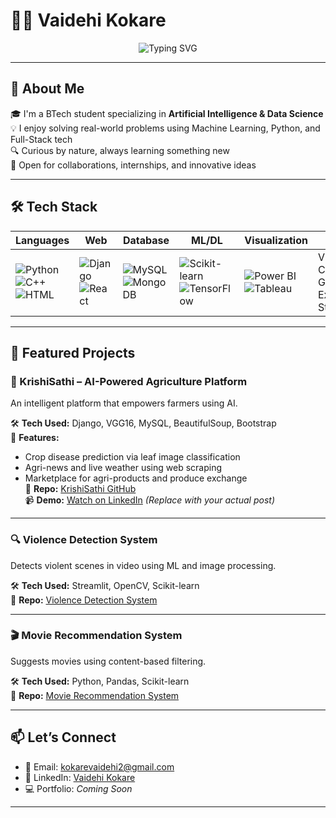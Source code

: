 # 👩‍💻 Vaidehi Kokare

<p align="center">
  <img src="https://readme-typing-svg.demolab.com?font=Fira+Code&weight=600&size=24&pause=1000&color=F75C7E&center=true&vCenter=true&width=600&lines=Hey!+I'm+Vaidehi+Kokare+%F0%9F%91%8B;AI+%26+Data+Science+Student;Tech+Enthusiast+%F0%9F%92%BB;Python+%7C+Django+%7C+ML+%7C+Data+Viz" alt="Typing SVG" />
</p>

---

## 🚀 About Me

🎓 I'm a BTech student specializing in **Artificial Intelligence & Data Science**  
💡 I enjoy solving real-world problems using Machine Learning, Python, and Full-Stack tech  
🔍 Curious by nature, always learning something new  
🤝 Open for collaborations, internships, and innovative ideas  

---

## 🛠️ Tech Stack

| Languages | Web | Database | ML/DL | Visualization | Tools |
|----------|------|-----------|--------|----------------|--------|
| ![Python](https://img.shields.io/badge/Python-3670A0?style=for-the-badge&logo=python&logoColor=fff) ![C++](https://img.shields.io/badge/C%2B%2B-00599C?style=for-the-badge&logo=c%2B%2B&logoColor=white) ![HTML](https://img.shields.io/badge/HTML-E34F26?style=for-the-badge&logo=html5&logoColor=white) | ![Django](https://img.shields.io/badge/Django-092E20?style=for-the-badge&logo=django&logoColor=white) ![React](https://img.shields.io/badge/React-20232A?style=for-the-badge&logo=react&logoColor=61DAFB) | ![MySQL](https://img.shields.io/badge/MySQL-00758F?style=for-the-badge&logo=mysql&logoColor=white) ![MongoDB](https://img.shields.io/badge/MongoDB-4DB33D?style=for-the-badge&logo=mongodb&logoColor=white) | ![Scikit-learn](https://img.shields.io/badge/Scikit--learn-F7931E?style=for-the-badge&logo=scikit-learn&logoColor=white) ![TensorFlow](https://img.shields.io/badge/TensorFlow-FF6F00?style=for-the-badge&logo=tensorflow&logoColor=white) | ![Power BI](https://img.shields.io/badge/Power%20BI-F2C811?style=for-the-badge&logo=powerbi&logoColor=black) ![Tableau](https://img.shields.io/badge/Tableau-E97627?style=for-the-badge&logo=tableau&logoColor=white) | VS Code, Git, Excel, Streamlit |

---

## 📌 Featured Projects

### 🌾 KrishiSathi – AI-Powered Agriculture Platform  
An intelligent platform that empowers farmers using AI.

🛠 **Tech Used:** Django, VGG16, MySQL, BeautifulSoup, Bootstrap  
🎯 **Features:**
- Crop disease prediction via leaf image classification  
- Agri-news and live weather using web scraping  
- Marketplace for agri-products and produce exchange  
🔗 **Repo:** [KrishiSathi GitHub](https://github.com/vaidehikokare/KrishiSathi)  
📹 **Demo:** [Watch on LinkedIn](https://www.linkedin.com/posts/vaidehi-kokare_krishisathi-ai-powered-agriculture-platform-activity-1234567890123456789/) *(Replace with your actual post)*

---

### 🔍 Violence Detection System  
Detects violent scenes in video using ML and image processing.

🛠 **Tech Used:** Streamlit, OpenCV, Scikit-learn  
📂 **Repo:** [Violence Detection System](https://github.com/vaidehikokare/Violence-Detection)

---

### 🎬 Movie Recommendation System  
Suggests movies using content-based filtering.

🛠 **Tech Used:** Python, Pandas, Scikit-learn  
📂 **Repo:** [Movie Recommendation System](https://github.com/vaidehikokare/Movie-Recommendation-System)

---

## 📫 Let’s Connect

- 📧 Email: [kokarevaidehi2@gmail.com](mailto:kokarevaidehi2@gmail.com)  
- 💼 LinkedIn: [Vaidehi Kokare](https://www.linkedin.com/in/vaidehikokare/)  
- 💻 Portfolio: *Coming Soon*

---


